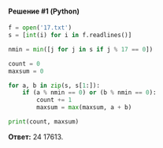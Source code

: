#### Решение #1 (Python)
```python
f = open('17.txt')
s = [int(i) for i in f.readlines()]

nmin = min([j for j in s if j % 17 == 0])

count = 0
maxsum = 0

for a, b in zip(s, s[1:]):
    if (a % nmin == 0) or (b % nmin == 0):
        count += 1
        maxsum = max(maxsum, a + b)

print(count, maxsum)
```
**Ответ:** 24 17613.
